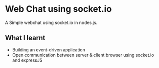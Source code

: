 # Web Chat using socket.io
A Simple webchat using socket.io in nodes.js. 

## What I learnt
* Building an event-driven application
* Open communication between server & client browser using socket.io and expressJS

